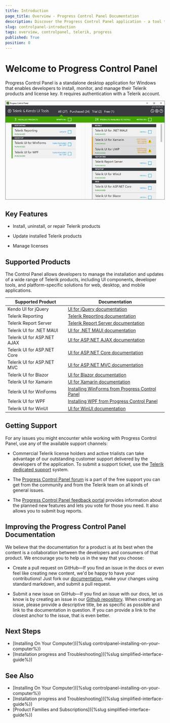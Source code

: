 ```yaml
---
title: Introduction
page_title: Overview - Progress Control Panel Documentation
description: Discover the Progress Control Panel application - a tool that helps you install and update your Telerik and Kendo UI products.
slug: controlpanel-introduction
tags: overview, controlpanel, telerik, progress
published: True
position: 0 
---
```


# Welcome to Progress Control Panel

Progress Control Panel is a standalone desktop application for Windows that enables developers to install, monitor, and manage their Telerik products and license key. It requires authentication with a Telerik account.

![Progress Control Panel](images/telerik-control-panel-introduction.png)

## Key Features

* Install, uninstall, or repair Telerik products

* Update installed Telerik products

* Manage licenses

## Supported Products

The Control Panel allows developers to manage the installation and updates of a wide range of Telerik products, including UI components, developer tools, and platform-specific solutions for web, desktop, and mobile applications.

|Supported Product| Documentation |
|----|----|
|Kendo UI for jQuery|[UI for jQuery documentation](https://docs.telerik.com/kendo-ui/introduction)|
|Telerik Reporting |[Telerik Reporting documentation](https://docs.telerik.com/reporting/introduction)|
|Telerik Report Server|[Telerik Report Server documentation](https://docs.telerik.com/report-server/introduction)|
|Telerik UI for .NET MAUI|[UI for .NET MAUI documentation](https://docs.telerik.com/devtools/maui/introduction)|
|Telerik UI for ASP.NET AJAX|[UI for ASP.NET AJAX documentation](https://docs.telerik.com/devtools/aspnet-ajax/introduction)|
|Telerik UI for ASP.NET Core|[UI for ASP.NET Core documentation](https://docs.telerik.com/aspnet-core/introduction)|
|Telerik UI for ASP.NET MVC|[UI for ASP.NET MVC documentation](https://docs.telerik.com/aspnet-mvc/introduction)|
|Telerik UI for Blazor|[UI for Blazor documentation](https://docs.telerik.com/blazor-ui/introduction)|
|Telerik UI for Xamarin|[UI for Xamarin documentation](https://docs.telerik.com/devtools/xamarin/introduction)|
|Telerik UI for WinForms|[Installing WinForms from Progress Control Panel](https://docs.telerik.com/devtools/winforms/installation-and-upgrades/installing-from-progress-control-panel)|
|Telerik UI for WPF|[Installing WPF from Progress Control Panel](https://docs.telerik.com/devtools/wpf/getting-started/installation/installation-installing-from-progress-control-panel)|
|Telerik UI for WinUI|[UI for WinUI documentation](https://docs.telerik.com/devtools/winui/introduction)|

## Getting Support

For any issues you might encounter while working with Progress Control Panel, use any of the available support channels:

* Commercial Telerik license holders and active trialists can take advantage of our outstanding customer support delivered by the developers of the application. To submit a support ticket, use the [Telerik dedicated support](https://www.telerik.com/account/support-tickets/) system.

* The [Progress Control Panel forum](https://www.telerik.com/forums/telerik-control-panel) is a part of the free support you can get from the community and from the Telerik team on all kinds of general issues.

* The [Progress Control Panel feedback portal](https://feedback.telerik.com/controlpanel) provides information about the planned new features and lets you vote for those you need. It also allows you to submit bug reports. 

## Improving the Progress Control Panel Documentation

We believe that the documentation for a product is at its best when the content is a collaboration between the developers and consumers of that product. We encourage you to help us in the way that you choose:

* Create a pull request on GitHub&mdash;If you find an issue in the docs or even feel like creating new content, we'd be happy to have your contributions! Just fork our [documentation](https://github.com/telerik/controlpanel-docs/), make your changes using standard markdown, and submit a pull request.

* Submit a new issue on GitHub&mdash;If you find an issue with our docs, let us know is by creating an issue in our [Github repository](https://github.com/telerik/controlpanel-docs/issues). When creating an issue, please provide a descriptive title, be as specific as possible and link to the documentation in question. If you can provide a link to the closest anchor to the issue, that is even better.

## Next Steps

* [Installing On Your Computer]({%slug controlpanel-installing-on-your-computer%})
* [Installation progress and Troubleshooting]({%slug simplified-interface-guide%}) 

## See Also

* [Installing On Your Computer]({%slug controlpanel-installing-on-your-computer%})
* [Installation progress and Troubleshooting]({%slug simplified-interface-guide%}) 
* [Product Families and Subscriptions]({%slug simplified-interface-guide%})

